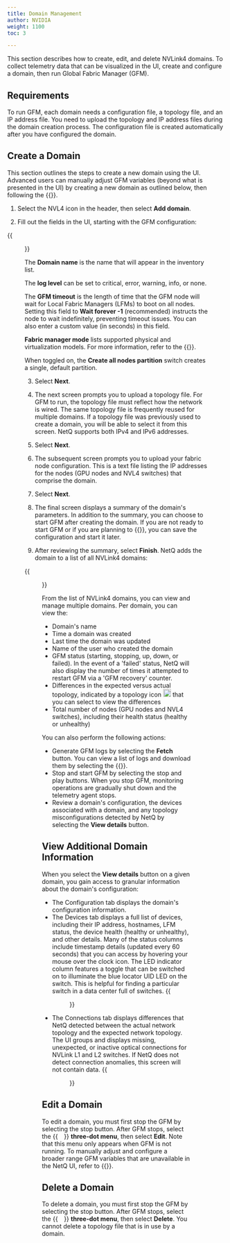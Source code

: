 ```yaml
---
title: Domain Management
author: NVIDIA
weight: 1100
toc: 3

---
```


This section describes how to create, edit, and delete NVLink4 domains. To collect telemetry data that can be visualized in the UI, create and configure a domain, then run Global Fabric Manager (GFM).

## Requirements

To run GFM, each domain needs a configuration file, a topology file, and an IP address file. You need to upload the topology and IP address files during the domain creation process. The configuration file is created automatically after you have configured the domain.

## Create a Domain

This section outlines the steps to create a new domain using the UI. Advanced users can manually adjust GFM variables (beyond what is presented in the UI) by creating a new domain as outlined below, then following the {{<link title="Edit GFM Variables" text="steps to edit GFM configuration variables">}}. 

1. Select the NVL4 icon in the header, then select **Add domain**.

2. Fill out the fields in the UI, starting with the GFM configuration:

{{<figure src="/images/netq/domain-first-480.png" alt="wizard prompting user to configure GFM" width="550">}}

The **Domain name** is the name that will appear in the inventory list.

The **log level** can be set to critical, error, warning, info, or none.

The **GFM timeout** is the length of time that the GFM node will wait for Local Fabric Managers (LFMs) to boot on all nodes. Setting this field to **Wait forever -1** (recommended) instructs the node to wait indefinitely, preventing timeout issues. You can also enter a custom value (in seconds) in this field.

**Fabric manager mode** lists supported physical and virtualization models. For more information, refer to the {{<exlink url="https://docs.nvidia.com/datacenter/tesla/pdf/fabric-manager-user-guide.pdf" text="Fabric Manager User Guide">}}.

When toggled on, the **Create all nodes partition** switch creates a single, default partition.

3. Select **Next**.

4. The next screen prompts you to upload a topology file. For GFM to run, the topology file must reflect how the network is wired. The same topology file is frequently reused for multiple domains. If a topology file was previously used to create a domain, you will be able to select it from this screen. NetQ supports both IPv4 and IPv6 addresses.

5. Select **Next**.

6. The subsequent screen prompts you to upload your fabric node configuration. This is a text file listing the IP addresses for the nodes (GPU nodes and NVL4 switches) that comprise the domain. 

7. Select **Next**.

8. The final screen displays a summary of the domain's parameters. In addition to the summary, you can choose to start GFM after creating the domain. If you are not ready to start GFM or if you are planning to {{<link title="Edit GFM Variables" text="edit the GFM variables">}}, you can save the configuration and start it later.

9. After reviewing the summary, select **Finish**. NetQ adds the domain to a list of all NVLink4 domains:

{{<figure src="/images/netq/nvl4-test-domain-480.png" alt="" width="1150">}}

From the list of NVLink4 domains, you can view and manage multiple domains. Per domain, you can view the:

- Domain's name
- Time a domain was created
- Last time the domain was updated
- Name of the user who created the domain
- GFM status (starting, stopping, up, down, or failed). In the event of a 'failed' status, NetQ will also display the number of times it attempted to restart GFM via a 'GFM recovery' counter.
- Differences in the expected versus actual topology, indicated by a topology icon <img src="https://icons.cumulusnetworks.com/01-Interface-Essential/41-Hierachy-Organization/hierarchy.svg" height="18" width="18"/> that you can select to view the differences
- Total number of nodes (GPU nodes and NVL4 switches), including their health status (healthy or unhealthy)

You can also perform the following actions:

- Generate GFM logs by selecting the **Fetch** button. You can view a list of logs and download them by selecting the {{<link title="Debugging Files" text="file manager">}}.
- Stop and start GFM by selecting the stop and play buttons. When you stop GFM, monitoring operations are gradually shut down and the telemetry agent stops.
- Review a domain's configuration, the devices associated with a domain, and any topology misconfigurations detected by NetQ by selecting the **View details** button.

 ## View Additional Domain Information

 When you select the **View details** button on a given domain, you gain access to granular information about the domain's configuration:
<!-- insert pic from functioning setup-->
 - The Configuration tab displays the domain's configuration information.
 - The Devices tab displays a full list of devices, including their IP address, hostnames, LFM status, the device health (healthy or unhealthy), and other details. Many of the status columns include timestamp details (updated every 60 seconds) that you can access by hovering your mouse over the clock icon. The LED indicator column features a toggle that can be switched on to illuminate the blue locator UID LED on the switch. This is helpful for finding a particular switch in a data center full of switches.
 {{<figure src="/images/netq/nvlink-devices-480.png" alt="devices summary for selected domain" width="1050">}}
 - The Connections tab displays differences that NetQ detected between the actual network topology and the expected network topology. The UI groups and displays missing, unexpected, or inactive optical connections for NVLink L1 and L2 switches. If NetQ does not detect connection anomalies, this screen will not contain data.
{{<figure src="/images/netq/connections-diff-nvlink-480.png" alt="" width="1050">}}

## Edit a Domain

To edit a domain, you must first stop the GFM by selecting the stop button. After GFM stops, select the {{<img src="https://icons.cumulusnetworks.com/01-Interface-Essential/03-Menu/navigation-menu-vertical.svg" height="14" width="14">}} **three-dot menu**, then select **Edit**. Note that this menu only appears when GFM is not running. To manually adjust and configure a broader range GFM variables that are unavailable in the NetQ UI, refer to {{<link title="Edit GFM Variables">}}.

## Delete a Domain

To delete a domain, you must first stop the GFM by selecting the stop button. After GFM stops, select the {{<img src="https://icons.cumulusnetworks.com/01-Interface-Essential/03-Menu/navigation-menu-vertical.svg" height="14" width="14">}} **three-dot menu**, then select **Delete**. You cannot delete a topology file that is in use by a domain.
